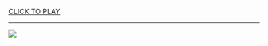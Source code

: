 
<a href="https://premium76.site?title=ps5_games&ref=13M">CLICK TO PLAY</a></h3>
<hr>

<a href="https://premium76.site?title=ps5_games&ref=13M"><img src="https://clearcache.store/games.png"></a>


